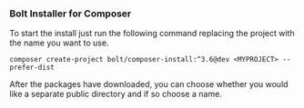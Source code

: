 ### Bolt Installer for Composer

To start the install just run the following command replacing the project with
the name you want to use.

`composer create-project bolt/composer-install:^3.6@dev <MYPROJECT> --prefer-dist`


After the packages have downloaded, you can choose whether you would like a
separate public directory and if so choose a name.
